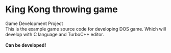 # King Kong throwing game
<div>Game Development Project</div>
This is the example game source code for developing DOS game. Which will develop with  C language and TurboC++ editor. <br><br>
<b>Can be developed!<b>
